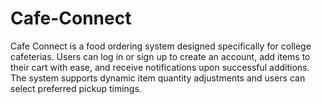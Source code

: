 # Cafe-Connect
Cafe Connect is a food ordering system designed specifically for college cafeterias. Users can log in or sign up to create an account, add items to their cart with ease, and receive notifications upon successful additions. The system supports dynamic item quantity adjustments and users can select preferred pickup timings. 
